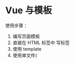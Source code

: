 # Vue 与模板

使用步骤：

1. 编写页面模板
  1. 直接在 HTML 标签中 写标签
  2. 使用 template
  3. 使用单文件( <template/> )
2. 创建 Vue 的实例
  1. 在 Vue 的构造函数中提供：data, methods, computed, watcher, props, ...
3. 将 Vue 挂载到 页面中 (mount)
   
# 数据驱动模型

Vue 的执行流程

1. 获得模板：模板中有 "坑"
2. 利用 Vue 构造函数中所提供的数据来 "填坑", 得到可以在页面中显示的 "标签了"
3. 将标签替换页面中原来有坑的标签

Vue 利用 我们提供的数据 和 页面中 模板 生成了 一个新的 HTML 标签 ( node 元素 )
替换到了 页面中 放置模板的位置